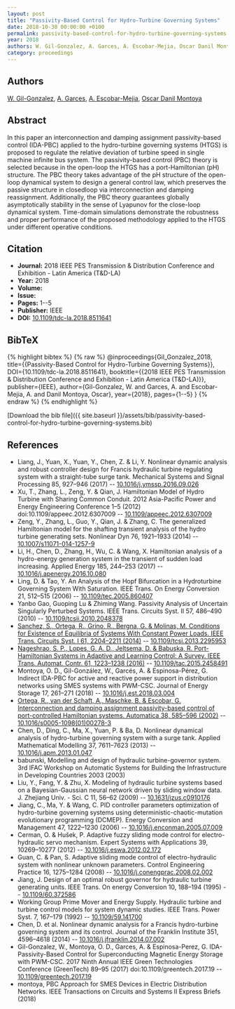 ```yaml
---
layout: post
title: "Passivity-Based Control for Hydro-Turbine Governing Systems"
date: 2018-10-30 00:00:00 +0100
permalink: passivity-based-control-for-hydro-turbine-governing-systems
year: 2018
authors: W. Gil-Gonzalez, A. Garces, A. Escobar-Mejia, Oscar Danil Montoya
category: proceedings
---
```

 
## Authors
[W. Gil-Gonzalez](authors/walter-julian-gil-gonzalez), [A. Garces](authors/alejandro-garces-ruiz), [A. Escobar-Mejia](authors/andres-escobar-mejia), [Oscar Danil Montoya](authors/oscar-danilo-montoya)
 
## Abstract
In this paper an interconnection and damping assignment passivity-based control (IDA-PBC) applied to the hydro-turbine governing systems (HTGS) is proposed to regulate the relative deviation of turbine speed in single machine infinite bus system. The passivity-based control (PBC) theory is selected because in the open-loop the HTGS has a port-Hamiltonian (pH) structure. The PBC theory takes advantage of the pH structure of the open-loop dynamical system to design a general control law, which preserves the passive structure in closedloop via interconnection and damping reassignment. Additionally, the PBC theory guarantees globally asymptotically stability in the sense of Lyapunov for the close-loop dynamical system. Time-domain simulations demonstrate the robustness and proper performance of the proposed methodology applied to the HTGS under different operative conditions.
 
## Citation
- **Journal:** 2018 IEEE PES Transmission &amp; Distribution Conference and Exhibition - Latin America (T&amp;D-LA)
- **Year:** 2018
- **Volume:** 
- **Issue:** 
- **Pages:** 1--5
- **Publisher:** IEEE
- **DOI:** [10.1109/tdc-la.2018.8511641](https://doi.org/10.1109/tdc-la.2018.8511641)
 
## BibTeX
{% highlight bibtex %}
{% raw %}
@inproceedings{Gil_Gonzalez_2018,
  title={{Passivity-Based Control for Hydro-Turbine Governing Systems}},
  DOI={10.1109/tdc-la.2018.8511641},
  booktitle={{2018 IEEE PES Transmission &amp; Distribution Conference and Exhibition - Latin America (T&amp;D-LA)}},
  publisher={IEEE},
  author={Gil-Gonzalez, W. and Garces, A. and Escobar-Mejia, A. and Danil Montoya, Oscar},
  year={2018},
  pages={1--5}
}
{% endraw %}
{% endhighlight %}
 
[Download the bib file]({{ site.baseurl }}/assets/bib/passivity-based-control-for-hydro-turbine-governing-systems.bib)
 
## References
- Liang, J., Yuan, X., Yuan, Y., Chen, Z. & Li, Y. Nonlinear dynamic analysis and robust controller design for Francis hydraulic turbine regulating system with a straight-tube surge tank. Mechanical Systems and Signal Processing 85, 927–946 (2017) -- [10.1016/j.ymssp.2016.09.026](https://doi.org/10.1016/j.ymssp.2016.09.026)
- Xu, T., Zhang, L., Zeng, Y. & Qian, J. Hamiltonian Model of Hydro Turbine with Sharing Common Conduit. 2012 Asia-Pacific Power and Energy Engineering Conference 1–5 (2012) doi:10.1109/appeec.2012.6307009 -- [10.1109/appeec.2012.6307009](https://doi.org/10.1109/appeec.2012.6307009)
- Zeng, Y., Zhang, L., Guo, Y., Qian, J. & Zhang, C. The generalized Hamiltonian model for the shafting transient analysis of the hydro turbine generating sets. Nonlinear Dyn 76, 1921–1933 (2014) -- [10.1007/s11071-014-1257-9](https://doi.org/10.1007/s11071-014-1257-9)
- Li, H., Chen, D., Zhang, H., Wu, C. & Wang, X. Hamiltonian analysis of a hydro-energy generation system in the transient of sudden load increasing. Applied Energy 185, 244–253 (2017) -- [10.1016/j.apenergy.2016.10.080](https://doi.org/10.1016/j.apenergy.2016.10.080)
- Ling, D. & Tao, Y. An Analysis of the Hopf Bifurcation in a Hydroturbine Governing System With Saturation. IEEE Trans. On Energy Conversion 21, 512–515 (2006) -- [10.1109/tec.2005.860407](https://doi.org/10.1109/tec.2005.860407)
- Yanbo Gao, Guoping Lu & Zhiming Wang. Passivity Analysis of Uncertain Singularly Perturbed Systems. IEEE Trans. Circuits Syst. II 57, 486–490 (2010) -- [10.1109/tcsii.2010.2048378](https://doi.org/10.1109/tcsii.2010.2048378)
- [Sanchez, S., Ortega, R., Grino, R., Bergna, G. & Molinas, M. Conditions for Existence of Equilibria of Systems With Constant Power Loads. IEEE Trans. Circuits Syst. I 61, 2204–2211 (2014)](conditions-for-existence-of-equilibria-of-systems-with-constant-power-loads) -- [10.1109/tcsi.2013.2295953](https://doi.org/10.1109/tcsi.2013.2295953)
- [Nageshrao, S. P., Lopes, G. A. D., Jeltsema, D. & Babuska, R. Port-Hamiltonian Systems in Adaptive and Learning Control: A Survey. IEEE Trans. Automat. Contr. 61, 1223–1238 (2016)](port-hamiltonian-systems-in-adaptive-and-learning-control-a-survey) -- [10.1109/tac.2015.2458491](https://doi.org/10.1109/tac.2015.2458491)
- Montoya, O. D., Gil-González, W., Garcés, A. & Espinosa-Pérez, G. Indirect IDA-PBC for active and reactive power support in distribution networks using SMES systems with PWM-CSC. Journal of Energy Storage 17, 261–271 (2018) -- [10.1016/j.est.2018.03.004](https://doi.org/10.1016/j.est.2018.03.004)
- [Ortega, R., van der Schaft, A., Maschke, B. & Escobar, G. Interconnection and damping assignment passivity-based control of port-controlled Hamiltonian systems. Automatica 38, 585–596 (2002)](interconnection-and-damping-assignment-passivity-based-control-of-port-controlled-hamiltonian-systems) -- [10.1016/s0005-1098(01)00278-3](https://doi.org/10.1016/s0005-1098(01)00278-3)
- Chen, D., Ding, C., Ma, X., Yuan, P. & Ba, D. Nonlinear dynamical analysis of hydro-turbine governing system with a surge tank. Applied Mathematical Modelling 37, 7611–7623 (2013) -- [10.1016/j.apm.2013.01.047](https://doi.org/10.1016/j.apm.2013.01.047)
- babunski, Modelling and design of hydraulic turbine-governor system. 3rd IFAC Workshop on Automatic Systems for Building the Infrastructure in Developing Countries 2003 (2003)
- Liu, Y., Fang, Y. & Zhu, X. Modeling of hydraulic turbine systems based on a Bayesian-Gaussian neural network driven by sliding window data. J. Zhejiang Univ. - Sci. C 11, 56–62 (2009) -- [10.1631/jzus.c0910176](https://doi.org/10.1631/jzus.c0910176)
- Jiang, C., Ma, Y. & Wang, C. PID controller parameters optimization of hydro-turbine governing systems using deterministic-chaotic-mutation evolutionary programming (DCMEP). Energy Conversion and Management 47, 1222–1230 (2006) -- [10.1016/j.enconman.2005.07.009](https://doi.org/10.1016/j.enconman.2005.07.009)
- Cerman, O. & Hušek, P. Adaptive fuzzy sliding mode control for electro-hydraulic servo mechanism. Expert Systems with Applications 39, 10269–10277 (2012) -- [10.1016/j.eswa.2012.02.172](https://doi.org/10.1016/j.eswa.2012.02.172)
- Guan, C. & Pan, S. Adaptive sliding mode control of electro-hydraulic system with nonlinear unknown parameters. Control Engineering Practice 16, 1275–1284 (2008) -- [10.1016/j.conengprac.2008.02.002](https://doi.org/10.1016/j.conengprac.2008.02.002)
- Jiang, J. Design of an optimal robust governor for hydraulic turbine generating units. IEEE Trans. On energy Conversion 10, 188–194 (1995) -- [10.1109/60.372586](https://doi.org/10.1109/60.372586)
- Working Group Prime Mover and Energy Supply. Hydraulic turbine and turbine control models for system dynamic studies. IEEE Trans. Power Syst. 7, 167–179 (1992) -- [10.1109/59.141700](https://doi.org/10.1109/59.141700)
- Chen, D. et al. Nonlinear dynamic analysis for a Francis hydro-turbine governing system and its control. Journal of the Franklin Institute 351, 4596–4618 (2014) -- [10.1016/j.jfranklin.2014.07.002](https://doi.org/10.1016/j.jfranklin.2014.07.002)
- Gil-Gonzalez, W., Montoya, O. D., Garces, A. & Espinosa-Perez, G. IDA-Passivity-Based Control for Superconducting Magnetic Energy Storage with PWM-CSC. 2017 Ninth Annual IEEE Green Technologies Conference (GreenTech) 89–95 (2017) doi:10.1109/greentech.2017.19 -- [10.1109/greentech.2017.19](https://doi.org/10.1109/greentech.2017.19)
- montoya, PBC Approach for SMES Devices in Electric Distribution Networks. IEEE Transactions on Circuits and Systems II Express Briefs (2018)

